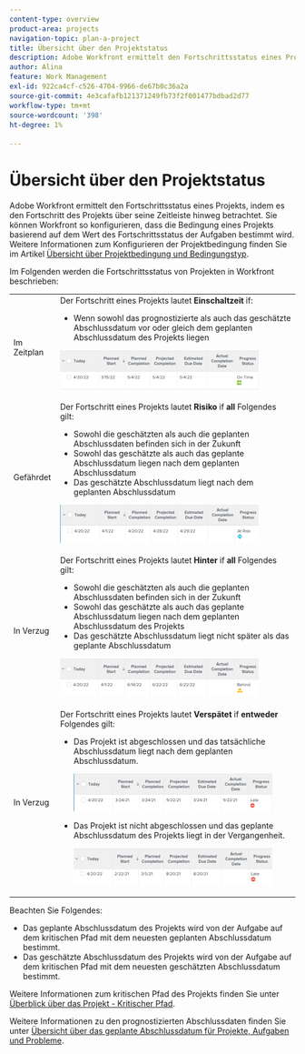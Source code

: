 ```yaml
---
content-type: overview
product-area: projects
navigation-topic: plan-a-project
title: Übersicht über den Projektstatus
description: Adobe Workfront ermittelt den Fortschrittsstatus eines Projekts, indem es den Fortschritt des Projekts über seine Zeitleiste hinweg betrachtet. Sie können Workfront so konfigurieren, dass die Bedingung eines Projekts basierend auf dem Wert des Fortschrittsstatus der Aufgaben bestimmt wird. Weitere Informationen zum Projektfortschrittsstatus finden Sie in diesem Artikel .
author: Alina
feature: Work Management
exl-id: 922ca4cf-c526-4704-9966-de67b0c36a2a
source-git-commit: 4e3cafafb121371249fb73f2f001477bdbad2d77
workflow-type: tm+mt
source-wordcount: '398'
ht-degree: 1%

---
```


# Übersicht über den Projektstatus

<!--Audited: 12/2023-->

Adobe Workfront ermittelt den Fortschrittsstatus eines Projekts, indem es den Fortschritt des Projekts über seine Zeitleiste hinweg betrachtet. Sie können Workfront so konfigurieren, dass die Bedingung eines Projekts basierend auf dem Wert des Fortschrittsstatus der Aufgaben bestimmt wird. Weitere Informationen zum Konfigurieren der Projektbedingung finden Sie im Artikel [Übersicht über Projektbedingung und Bedingungstyp](../../../manage-work/projects/manage-projects/project-condition-and-condition-type.md).

Im Folgenden werden die Fortschrittsstatus von Projekten in Workfront beschrieben:

<table style="table-layout:auto"> 
 <col> 
 <col> 
 <tbody> 
  <tr> 
   <td>Im Zeitplan</td> 
   <td> Der Fortschritt eines Projekts lautet <strong>Einschaltzeit</strong> if:<ul><li>Wenn sowohl das prognostizierte als auch das geschätzte Abschlussdatum vor oder gleich dem geplanten Abschlussdatum des Projekts liegen</li></ul> <p> <img src="assets/project-on-time-progress-status-350x69.png" style="width: 350;height: 69;"> </p> </td> 
  </tr> 
  <tr> 
   <td>Gefährdet</td> 
   <td> Der Fortschritt eines Projekts lautet <strong>Risiko</strong> if <strong>all</strong> Folgendes gilt:<ul><li>Sowohl die geschätzten als auch die geplanten Abschlussdaten befinden sich in der Zukunft</li><li> Sowohl das geschätzte als auch das geplante Abschlussdatum liegen nach dem geplanten Abschlussdatum</li><li> Das geschätzte Abschlussdatum liegt nach dem geplanten Abschlussdatum</li></ul><p> <img src="assets/project-at-risk-progress-status-350x67.png" style="width: 350;height: 67;"> </p> </td> 
  </tr> 
  <tr> 
   <td>In Verzug</td> 
   <td> Der Fortschritt eines Projekts lautet <strong>Hinter</strong> if <strong>all</strong> Folgendes gilt:<ul><li>Sowohl die geschätzten als auch die geplanten Abschlussdaten befinden sich in der Zukunft</li><li> Sowohl das geschätzte als auch das geplante Abschlussdatum liegen nach dem geplanten Abschlussdatum des Projekts</li><li> Das geschätzte Abschlussdatum liegt nicht später als das geplante Abschlussdatum</li></ul> <p> <img src="assets/project-behind-progress-status-350x67.png" style="width: 350;height: 67;"> </p> </td> 
  </tr> 
  <tr> 
   <td>In Verzug</td> 
   <td> 
     Der Fortschritt eines Projekts lautet <strong>Verspätet</strong> if <strong>entweder</strong> Folgendes gilt:<ul><li>Das Projekt ist abgeschlossen und das tatsächliche Abschlussdatum liegt nach dem geplanten Abschlussdatum. <p> <img src="assets/project-late-progress-status-350x66.png" style="width: 350;height: 66;"> </p> </li> 
     <li> <p>Das Projekt ist nicht abgeschlossen und das geplante Abschlussdatum des Projekts liegt in der Vergangenheit. <p> <img src="assets/project-late-progress-status-incomplete-status-350x66.png" style="width: 350;height: 66;"> </p> </li> 
    </ul> </td> 
  </tr> 
 </tbody> 
</table>

Beachten Sie Folgendes:

* Das geplante Abschlussdatum des Projekts wird von der Aufgabe auf dem kritischen Pfad mit dem neuesten geplanten Abschlussdatum bestimmt.
* Das geschätzte Abschlussdatum des Projekts wird von der Aufgabe auf dem kritischen Pfad mit dem neuesten geschätzten Abschlussdatum bestimmt.

Weitere Informationen zum kritischen Pfad des Projekts finden Sie unter [Überblick über das Projekt - Kritischer Pfad](../../../manage-work/tasks/manage-tasks/critical-path.md).

Weitere Informationen zu den prognostizierten Abschlussdaten finden Sie unter [Übersicht über das geplante Abschlussdatum für Projekte, Aufgaben und Probleme](../../../manage-work/projects/planning-a-project/project-projected-completion-date.md).
